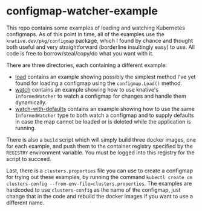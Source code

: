 # configmap-watcher-example

This repo contains some examples of loading and watching Kubernetes configmaps.  As of this point in time, all of the examples use the `knative.dev/pkg/configmap` package, which I found by chance and thought both useful and very straightforward (borderline insultingly easy) to use.  All code is free to borrow/steal/copy/do what you want with it.

There are three directories, each containing a different example:
- [load](load) contains an example showing possibly the simplest method I've yet found for loading a configmap using the `configmap.Load()` method.
- [watch](watch) contains an example showing how to use knative's `InformedWatcher` to watch a configmap for changes and handle them dynamically.
- [watch-with-defaults](watch-with-defaults) contains an example showing how to use the same `InformedWatcher` type to both watch a configmap and to supply defaults in case the map cannot be loaded or is deleted while the application is running.

There is also a `build` script which will simply build three docker images, one for each example, and push them to the container registry specified by the `REGISTRY` environment variable.  You must be logged into this registry for the script to succeed.

Last, there is a `clusters.properties` file you can use to create a configmap for trying out these examples, by running the command `kubectl create cm clusters-config --from-env-file=clusters.properties`.  The examples are hardcoded to use `clusters-config` as the name of the configmap, just change that in the code and rebuild the docker images if you want to use a different name.
